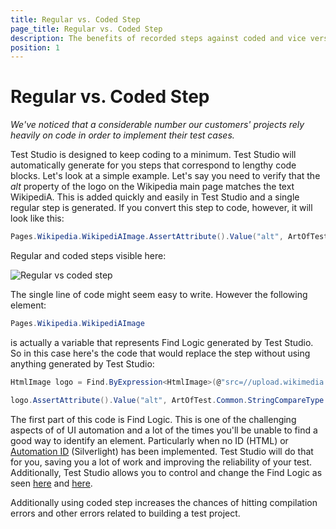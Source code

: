 ```yaml
---
title: Regular vs. Coded Step
page_title: Regular vs. Coded Step
description: The benefits of recorded steps against coded and vice versa. 
position: 1
---
```

# Regular vs. Coded Step 

*We've noticed that a considerable number our customers' projects rely heavily on code in order to implement their test cases.*

Test Studio is designed to keep coding to a minimum. Test Studio will automatically generate for you steps that correspond to lengthy code blocks. Let's look at a simple example. Let's say you need to verify that the *alt* property of the logo on the Wikipedia main page matches the text WikipediA. This is added quickly and easily in Test Studio and a single regular step is generated. If you convert this step to code, however, it will look like this:

```C#
Pages.Wikipedia.WikipediAImage.AssertAttribute().Value("alt", ArtOfTest.Common.StringCompareType.Contains, "WikipediA");
```

Regular and coded steps visible here:

![Regular vs coded step][1]

The single line of code might seem easy to write. However the following element:

```C#
Pages.Wikipedia.WikipediAImage
```

is actually a variable that represents Find Logic generated by Test Studio. So in this case here's the code that would replace the step without using anything generated by Test Studio:

```C#
HtmlImage logo = Find.ByExpression<HtmlImage>(@"src=//upload.wikimedia.org/wikipedia/commons/thumb/b/bb/Wikipedia_wordmark.svg/174px-Wikipedia_wordmark.svg.png");

logo.AssertAttribute().Value("alt", ArtOfTest.Common.StringCompareType.Contains, "WikipediA");
```

The first part of this code is Find Logic. This is one of the challenging aspects of of UI automation and a lot of the times you'll be unable to find a good way to identify an element. Particularly when no ID (HTML) or <a href="http://blogs.telerik.com/automated-testing-tools/posts/11-03-01/best-practices-element-identification-with-id-and-automationid" target="_blank">Automation ID</a> (Silverlight) has been implemented. Test Studio will do that for you, saving you a lot of work and improving the reliability of your test. Additionally, Test Studio allows you to control and change the Find Logic as seen <a href="/features/elements-explorer/find-element" target="_blank">here</a> and <a href="/features/project-settings/identification-logic" target="_blank">here</a>.
 
Additionally using coded step increases the chances of hitting compilation errors and other errors related to building a test project.

[1]: /img/knowledge-base/best-practices-kb/regular-vs-coded-step/fig1.png
